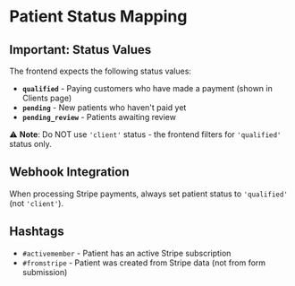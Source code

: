 # Patient Status Mapping

## Important: Status Values

The frontend expects the following status values:

- **`qualified`** - Paying customers who have made a payment (shown in Clients page)
- **`pending`** - New patients who haven't paid yet
- **`pending_review`** - Patients awaiting review

⚠️ **Note**: Do NOT use `'client'` status - the frontend filters for `'qualified'` status only.

## Webhook Integration

When processing Stripe payments, always set patient status to `'qualified'` (not `'client'`).

## Hashtags

- `#activemember` - Patient has an active Stripe subscription
- `#fromstripe` - Patient was created from Stripe data (not from form submission) 